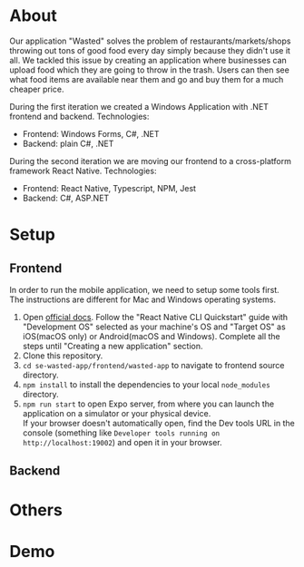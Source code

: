 # About
Our application "Wasted" solves the problem of restaurants/markets/shops throwing out tons of good food every day simply because they didn't use it all. We tackled this issue by creating an application where businesses can upload food which they are going to throw in the trash. Users can then see what food items are available near them and go and buy them for a much cheaper price.

During the first iteration we created a Windows Application with .NET frontend and backend. Technologies:
- Frontend: Windows Forms, C#, .NET
- Backend: plain C#, .NET

During the second iteration we are moving our frontend to a cross-platform framework React Native. Technologies:
- Frontend: React Native, Typescript, NPM, Jest
- Backend: C#, ASP.NET

# Setup
## Frontend
In order to run the mobile application, we need to setup some tools first. The instructions are different for Mac and Windows operating systems.

1. Open [official docs](https://reactnative.dev/docs/environment-setup). Follow the "React Native CLI Quickstart" guide with "Development OS" selected as your machine's OS and "Target OS" as iOS(macOS only) or Android(macOS and Windows). Complete all the steps until "Creating a new application" section.
2. Clone this repository.
3. `cd se-wasted-app/frontend/wasted-app` to navigate to frontend source directory.
4. `npm install` to install the dependencies to your local `node_modules` directory.
5. `npm run start` to open Expo server, from where you can launch the application on a simulator or your physical device.<br>If your browser doesn't automatically open, find the Dev tools URL in the console (something like `Developer tools running on http://localhost:19002`) and open it in your browser.

## Backend

# Others

# Demo
